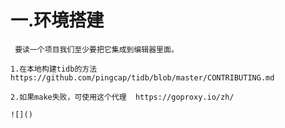 # 一.环境搭建
    
     要读一个项目我们至少要把它集成到编辑器里面。
     
    1.在本地构建tidb的方法 https://github.com/pingcap/tidb/blob/master/CONTRIBUTING.md
    
    2.如果make失败，可使用这个代理  https://goproxy.io/zh/
    
    ![]()
